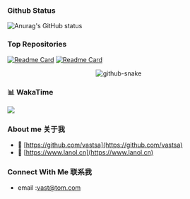 ### Github Status
![Anurag's GitHub status](https://github-readme-stats.vercel.app/api?username=vastsa&show_icons=true)

### Top Repositories

[![Readme Card](https://github-readme-stats.vercel.app/api/pin/?username=vastsa&repo=FileCodeBox)](https://github.com/vastsa/FileCodeBox)
[![Readme Card](https://github-readme-stats.vercel.app/api/pin/?username=vastsa&repo=AIChatWeb)](https://github.com/vastsa/AIChatWeb)
<div align="center">
  <!-- Snake Code Contribution Map 贪吃蛇代码贡献图 -->
  <picture>
    <source media="(prefers-color-scheme: dark)" srcset="https://cdn.jsdelivr.net/gh/vastsa/vastsa/profile-snake-contrib/github-contribution-grid-snake-dark.svg" />
    <source media="(prefers-color-scheme: light)" srcset="https://cdn.jsdelivr.net/gh/vastsa/vastsa/profile-snake-contrib/github-contribution-grid-snake.svg" />
    <img alt="github-snake" src="https://cdn.jsdelivr.net/gh/vastsa/vastsa/profile-snake-contrib/github-contribution-grid-snake-dark.svg" />
  </picture>
</div>

### 📊 WakaTime

<picture>
  <source
    srcset="https://github-readme-stats.vercel.app/api/wakatime?username=vastsa&layout=compact&text_color=f0f6fc&bg_color=00000000&hide_border=true&hide_title=true"
    media="(prefers-color-scheme: dark)"
  />
  <source
    srcset="https://github-readme-stats.vercel.app/api/wakatime?username=vastsa&layout=compact&text_color=1f2328&bg_color=00000000&hide_border=true&hide_title=true"
    media="(prefers-color-scheme: light)"
  />
  <img src="https://github-readme-stats.vercel.app/api/wakatime?username=vastsa&layout=compact&text_color=f0f6fc&bg_color=00000000&hide_border=true&hide_title=true" />
</picture>

</td></tr>

<tr><td>

### About me 关于我
- 🔭 [https://github.com/vastsa](https://github.com/vastsa)
- 💬 [https://www.lanol.cn](https://www.lanol.cn)
### Connect With Me 联系我
- email :vast@tom.com
